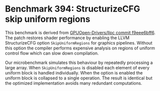 # Benchmark 394: StructurizeCFG skip uniform regions

This benchmark is derived from [GPUOpen-Drivers/llpc commit f9eee6bff6](https://github.com/GPUOpen-Drivers/llpc/commit/f9eee6bff6717c0754afacc67659106f2bd010e6).
The patch restores shader performance by enabling the LLVM StructurizeCFG option
`SkipUniformRegions` for graphics pipelines. Without this option the compiler
performs expensive analysis on regions of uniform control flow which can slow
down compilation.

Our microbenchmark simulates this behaviour by repeatedly processing a large
array. When `SkipUniformRegions` is disabled each element of every uniform block
is handled individually. When the option is enabled the uniform block is
collapsed to a single operation. The result is identical but the optimized
implementation avoids many redundant computations.
